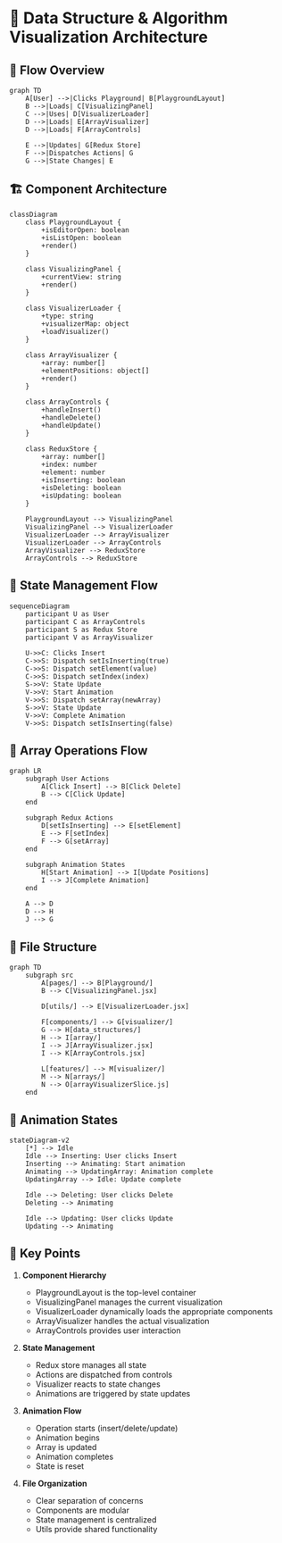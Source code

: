# 🎨 Data Structure & Algorithm Visualization Architecture

## 🔄 Flow Overview

```mermaid
graph TD
    A[User] -->|Clicks Playground| B[PlaygroundLayout]
    B -->|Loads| C[VisualizingPanel]
    C -->|Uses| D[VisualizerLoader]
    D -->|Loads| E[ArrayVisualizer]
    D -->|Loads| F[ArrayControls]
    
    E -->|Updates| G[Redux Store]
    F -->|Dispatches Actions| G
    G -->|State Changes| E
```

## 🏗️ Component Architecture

```mermaid
classDiagram
    class PlaygroundLayout {
        +isEditorOpen: boolean
        +isListOpen: boolean
        +render()
    }
    
    class VisualizingPanel {
        +currentView: string
        +render()
    }
    
    class VisualizerLoader {
        +type: string
        +visualizerMap: object
        +loadVisualizer()
    }
    
    class ArrayVisualizer {
        +array: number[]
        +elementPositions: object[]
        +render()
    }
    
    class ArrayControls {
        +handleInsert()
        +handleDelete()
        +handleUpdate()
    }
    
    class ReduxStore {
        +array: number[]
        +index: number
        +element: number
        +isInserting: boolean
        +isDeleting: boolean
        +isUpdating: boolean
    }
    
    PlaygroundLayout --> VisualizingPanel
    VisualizingPanel --> VisualizerLoader
    VisualizerLoader --> ArrayVisualizer
    VisualizerLoader --> ArrayControls
    ArrayVisualizer --> ReduxStore
    ArrayControls --> ReduxStore
```

## 🔄 State Management Flow

```mermaid
sequenceDiagram
    participant U as User
    participant C as ArrayControls
    participant S as Redux Store
    participant V as ArrayVisualizer
    
    U->>C: Clicks Insert
    C->>S: Dispatch setIsInserting(true)
    C->>S: Dispatch setElement(value)
    C->>S: Dispatch setIndex(index)
    S->>V: State Update
    V->>V: Start Animation
    V->>S: Dispatch setArray(newArray)
    S->>V: State Update
    V->>V: Complete Animation
    V->>S: Dispatch setIsInserting(false)
```

## 🎯 Array Operations Flow

```mermaid
graph LR
    subgraph User Actions
        A[Click Insert] --> B[Click Delete]
        B --> C[Click Update]
    end
    
    subgraph Redux Actions
        D[setIsInserting] --> E[setElement]
        E --> F[setIndex]
        F --> G[setArray]
    end
    
    subgraph Animation States
        H[Start Animation] --> I[Update Positions]
        I --> J[Complete Animation]
    end
    
    A --> D
    D --> H
    J --> G
```

## 📁 File Structure

```mermaid
graph TD
    subgraph src
        A[pages/] --> B[Playground/]
        B --> C[VisualizingPanel.jsx]
        
        D[utils/] --> E[VisualizerLoader.jsx]
        
        F[components/] --> G[visualizer/]
        G --> H[data_structures/]
        H --> I[array/]
        I --> J[ArrayVisualizer.jsx]
        I --> K[ArrayControls.jsx]
        
        L[features/] --> M[visualizer/]
        M --> N[arrays/]
        N --> O[arrayVisualizerSlice.js]
    end
```

## 🎨 Animation States

```mermaid
stateDiagram-v2
    [*] --> Idle
    Idle --> Inserting: User clicks Insert
    Inserting --> Animating: Start animation
    Animating --> UpdatingArray: Animation complete
    UpdatingArray --> Idle: Update complete
    
    Idle --> Deleting: User clicks Delete
    Deleting --> Animating
    
    Idle --> Updating: User clicks Update
    Updating --> Animating
```

## 🔑 Key Points

1. **Component Hierarchy**
   - PlaygroundLayout is the top-level container
   - VisualizingPanel manages the current visualization
   - VisualizerLoader dynamically loads the appropriate components
   - ArrayVisualizer handles the actual visualization
   - ArrayControls provides user interaction

2. **State Management**
   - Redux store manages all state
   - Actions are dispatched from controls
   - Visualizer reacts to state changes
   - Animations are triggered by state updates

3. **Animation Flow**
   - Operation starts (insert/delete/update)
   - Animation begins
   - Array is updated
   - Animation completes
   - State is reset

4. **File Organization**
   - Clear separation of concerns
   - Components are modular
   - State management is centralized
   - Utils provide shared functionality
